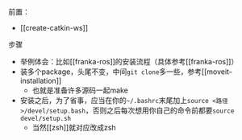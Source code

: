 前置：
- [[create-catkin-ws]]

步骤
- 举例体会：比如[[franka-ros]]的安装流程（具体参考[[franka-ros]]）
- 装多个package，头尾不变，中间`git clone`多一些，参考[[moveit-installation]]
  - 也就是准备许多源码一起make
- 安装之后，为了省事，应当在你的`~/.bashrc`末尾加上`source <路径>/devel/setup.bash`，否则之后每次想用你自己的命令前都要`source devel/setup.sh`
  - 当然[[zsh]]就对应改成zsh